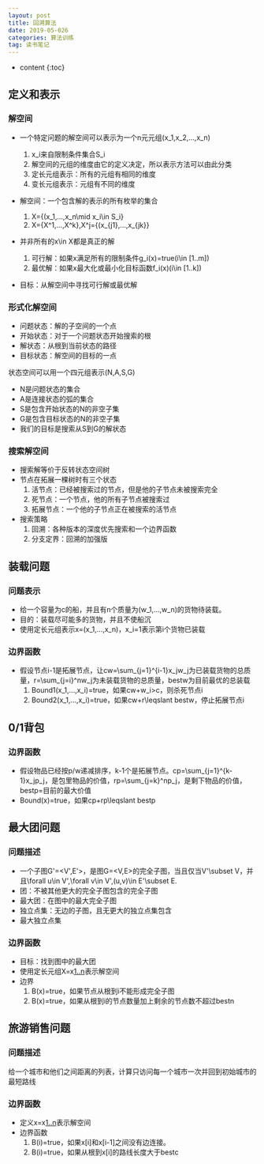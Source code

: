 ```yaml
---
layout: post
title: 回溯算法
date: 2019-05-026
categories: 算法训练
tag: 读书笔记
---
```


* content
{:toc}

## 定义和表示

### 解空间

- 一个特定问题的解空间可以表示为一个n元元组(x_1,x_2,...,x_n)
  1. x_i来自限制条件集合S_i
  2. 解空间的元组的维度由它的定义决定，所以表示方法可以由此分类
  3. 定长元组表示：所有的元组有相同的维度
  4. 变长元组表示：元组有不同的维度
- 解空间：一个包含解的表示的所有枚举的集合
  1. X=\{(x_1,...,x_n\mid x_i\in S_i\}
  2. X=\{X^1,...,X^k\},X^j=\{(x_{j1},...,x_{jk}\}

- 并非所有的x\in X都是真正的解
  1. 可行解：如果x满足所有的限制条件g_i(x)=true(i\in [1..m])
  2. 最优解：如果x最大化或最小化目标函数f_i(x)(i\in [1..k])

- 目标：从解空间中寻找可行解或最优解

### 形式化解空间

- 问题状态：解的子空间的一个点
- 开始状态：对于一个问题状态开始搜索的根
- 解状态：从根到当前状态的路径
- 目标状态：解空间的目标的一点

状态空间可以用一个四元组表示(N,A,S,G)

- N是问题状态的集合
- A是连接状态的弧的集合
- S是包含开始状态的N的非空子集
- G是包含目标状态的N的非空子集
- 我们的目标是搜索从S到G的解状态

### 搜索解空间

- 搜索解等价于反转状态空间树
- 节点在拓展一棵树时有三个状态
  1. 活节点：已经被搜索过的节点，但是他的子节点未被搜索完全
  2. 死节点：一个节点，他的所有子节点被搜索过
  3. 拓展节点：一个他的子节点正在被搜索的活节点
- 搜索策略
  1. 回溯：各种版本的深度优先搜索和一个边界函数
  2. 分支定界：回溯的加强版

## 装载问题
### 问题表示
- 给一个容量为c的船，并且有n个质量为(w_1,...,w_n)的货物待装载。
- 目的：装载尽可能多的货物，并且不使船沉
- 使用定长元组表示x=(x_1,...,x_n)，x_i=1表示第i个货物已装载

### 边界函数
- 假设节点i-1是拓展节点，让cw=\sum_{j=1}^{i-1}x_jw_j为已装载货物的总质量，r=\sum_{j=i}^nw_j为未装载货物的总质量，bestw为目前最优的总装载
  1. Bound1(x_1,...,x_i)=true，如果cw+w_i>c，则杀死节点i
  2. Bound2(x_1,...,x_i)=true，如果cw+r\leqslant bestw，停止拓展节点i

## 0/1背包
### 边界函数
- 假设物品已经按p/w递减排序，k-1个是拓展节点。cp=\sum_{j=1}^{k-1}x_jp_j，是包里物品的价值，rp=\sum_{j=k}^np_j，是剩下物品的价值，bestp=目前的最大价值
- Bound(x)=true，如果cp+rp\leqslant bestp

## 最大团问题
### 问题描述
- 一个子图G'=<V',E'>，是图G=<V,E>的完全子图，当且仅当V'\subset V，并且\forall u\in V',\forall v\in V',(u,v)\in E'\subset E.
- 团：不被其他更大的完全子图包含的完全子图
- 最大团：在图中的最大完全子图
- 独立点集：无边的子图，且无更大的独立点集包含
- 最大独立点集
### 边界函数
- 目标：找到图中的最大团
- 使用定长元组X=x[1..n](x[i]=1如果点i包含在内)表示解空间
- 边界
  1. B(x)=true，如果节点从根到i不能形成完全子图
  2. B(x)=true，如果从根到i的节点数量加上剩余的节点数不超过bestn

## 旅游销售问题
### 问题描述
给一个城市和他们之间距离的列表，计算只访问每一个城市一次并回到初始城市的最短路线
### 边界函数
- 定义x=x[1..n](x_i是第i个节点)表示解空间
- 边界函数
  1. B(i)=true，如果x[i]和x[i-1]之间没有边连接。
  2. B(i)=true，如果从根到x[i]的路线长度大于bestc
